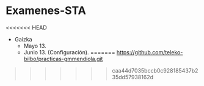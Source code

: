 # Examenes-STA

<<<<<<< HEAD
- Gaizka
  - Mayo 13.
  - Junio 13. (Configuración).
=======
https://github.com/teleko-bilbo/practicas-gmmendiola.git
>>>>>>> caa44d7035bccb0c928185437b235dd57938162d
